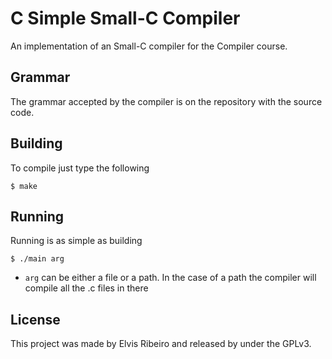 # C Simple Small-C Compiler

An implementation of an Small-C compiler for the Compiler course.

## Grammar
The grammar accepted by the compiler is on the repository with the source code.

## Building
To compile just type the following

```Shell
$ make
```

## Running
Running is as simple as building
```Shell
$ ./main arg
```
- `arg` can be either a file or a path. In the case of a path the compiler will compile all the .c files in there


## License
This project was made by Elvis Ribeiro and released by under the GPLv3.
